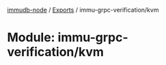 [immudb-node](../README.md) / [Exports](../modules.md) / immu-grpc-verification/kvm

# Module: immu-grpc-verification/kvm
